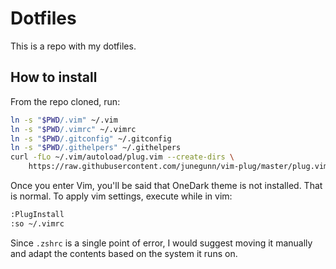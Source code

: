 # Dotfiles

This is a repo with my dotfiles.

## How to install

From the repo cloned, run:

```sh
ln -s "$PWD/.vim" ~/.vim
ln -s "$PWD/.vimrc" ~/.vimrc
ln -s "$PWD/.gitconfig" ~/.gitconfig
ln -s "$PWD/.githelpers" ~/.githelpers
curl -fLo ~/.vim/autoload/plug.vim --create-dirs \
    https://raw.githubusercontent.com/junegunn/vim-plug/master/plug.vim
```
Once you enter Vim, you'll be said that OneDark theme is not installed. That is normal. To apply vim settings, execute while in vim:

```sh
:PlugInstall
:so ~/.vimrc
```

Since `.zshrc` is a single point of error, I would suggest moving it manually and adapt the contents based on the system it runs on.

